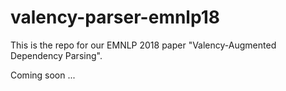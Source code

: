 # valency-parser-emnlp18

This is the repo for our EMNLP 2018 paper "Valency-Augmented Dependency Parsing".

Coming soon ...
